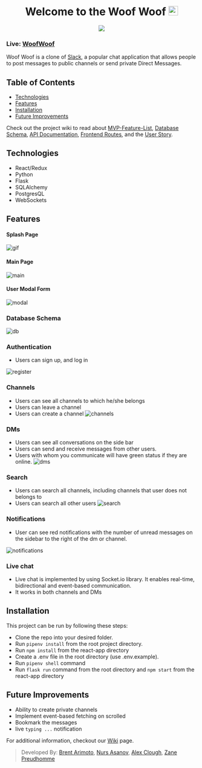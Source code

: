 
<div align="center">
   <h1>Welcome to the Woof Woof <img src="https://media.giphy.com/media/hvRJCLFzcasrR4ia7z/giphy.gif" width="25px"> </h1>
</div>

<div align="center">
  <img src="https://github.com/CodingInRhythm/slack_clone/blob/main/wiki/images/logo.png">
</div>

### **Live: [WoofWoof](https://woofwoof-app.herokuapp.com/)**

Woof Woof is a clone of [Slack](https://www.slack.com), a popular chat application that allows people to post messages to public channels or send private Direct Messages.

## Table of Contents
-   [Technologies](https://github.com/CodingInRhythm/woof_woof#technologies)
-   [Features](https://github.com/CodingInRhythm/woof_woof#features)
-   [Installation](https://github.com/CodingInRhythm/woof_woof#installation)
-   [Future Improvements](https://github.com/CodingInRhythm/woof_woof#future-improvements)

Check out the project wiki to read about [MVP-Feature-List](https://github.com/CodingInRhythm/slack_clone/wiki/Feature-List), [Database Schema](https://github.com/CodingInRhythm/slack_clone/wiki/Database-Schema), [API Documentation](https://github.com/CodingInRhythm/slack_clone/wiki/API-Documentation), [Frontend Routes](https://github.com/CodingInRhythm/slack_clone/wiki/Frontend-Routes), and the [User Story](https://github.com/CodingInRhythm/slack_clone/wiki/User-Story).


## Technologies
- React/Redux
- Python
- Flask
- SQLAlchemy
- PostgresQL
- WebSockets

## Features
#### Splash Page
![gif](https://github.com/CodingInRhythm/slack_clone/blob/main/wiki/images/Peek%202021-05-31%2013-59.gif)

#### Main Page
![main](https://github.com/CodingInRhythm/slack_clone/blob/main/wiki/images/ui-main.png)

#### User Modal Form
![modal](https://github.com/CodingInRhythm/slack_clone/blob/main/wiki/images/ui-modal-profile.png)


### Database Schema
![db](https://github.com/CodingInRhythm/slack_clone/blob/main/wiki/images/Slack_Schema.JPG)

### Authentication
- Users can sign up, and log in

![register](https://github.com/CodingInRhythm/slack_clone/blob/main/wiki/images/ui-register.png)


### Channels
- Users can see all channels to which he/she belongs
- Users can leave a channel
- Users can create a channel
![channels](https://github.com/CodingInRhythm/slack_clone/blob/main/wiki/images/ui-channels.png)

### DMs
- Users can see all conversations on the side bar
- Users can send and receive messages from other users.
- Users with whom you communicate will have green status if they are online.
![dms](https://github.com/CodingInRhythm/slack_clone/blob/main/wiki/images/ui-dms.png)

### Search
- Users can search all channels, including channels that user does not belongs to
- Users can search all other users
![search](https://github.com/CodingInRhythm/slack_clone/blob/main/wiki/images/ui-search.png)

### Notifications
- User can see red notifications with the number of unread messages on the sidebar to the right of the dm or channel.

![notifications](https://github.com/CodingInRhythm/slack_clone/blob/main/wiki/images/ui-notifications.png)

### Live chat
- Live chat is implemented by using Socket.io library. It enables real-time, bidirectional and event-based communication.
- It works in both channels and DMs


## Installation
This project can be run by following these steps:

- Clone the repo into your desired folder.
- Run `pipenv install` from the root project directory.
- Run `npm install` from the react-app directory
- Create a .env file in the root directory (use .env.example).
- Run `pipenv shell` command
- Run `flask run` command from the root directory and `npm start` from the react-app directory

## Future Improvements

- Ability to create private channels
- Implement event-based fetching on scrolled
- Bookmark the messages
- live `typing ...` notification

For additional information, checkout our [Wiki](https://github.com/CodingInRhythm/slack_clone/wiki) page.

> Developed By: [Brent Arimoto](https://github.com/brentarimoto), [Nurs Asanov](https://github.com/nasanov), [Alex Clough](https://github.com/CodingInRhythm), [Zane Preudhomme](https://github.com/zpreudhomme)
